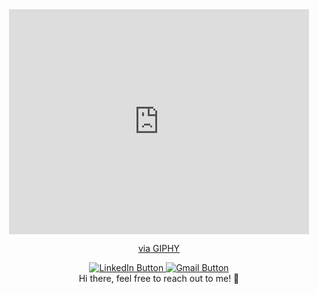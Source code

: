 <div id="header" align="center">
<iframe src="https://giphy.com/embed/l0HlNaQ6gWfllcjDO" width="480" height="360" frameBorder="0" class="giphy-embed" allowFullScreen></iframe><p><a href="https://giphy.com/gifs/90s-80s-illustration-l0HlNaQ6gWfllcjDO">via GIPHY</a></p>
  <div id="buttons">
  <a href="https://www.linkedin.com/in/prebenohre/">
    <img src="https://img.shields.io/badge/LinkedIn-blue?style=for-the-badge&logo=linkedin&logoColor=white" alt="LinkedIn Button"/>
  </a>
  <a href="mailto:prebenohre@gmail.com">
    <img src="https://img.shields.io/badge/Gmail-D14836?style=for-the-badge&logo=gmail&logoColor=white" alt="Gmail Button"/>
  </a>
</div>
  Hi there, feel free to reach out to me! 👋

</div>

<!--
**prebenohre/prebenohre** is a ✨ _special_ ✨ repository because its `README.md` (this file) appears on your GitHub profile.

Here are some ideas to get you started:

- 🔭 I’m currently working on ...
- 🌱 I’m currently learning ...
- 👯 I’m looking to collaborate on ...
- 🤔 I’m looking for help with ...
- 💬 Ask me about ...
- 📫 How to reach me: ...
- 😄 Pronouns: ...
- ⚡ Fun fact: ...
-->
